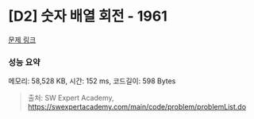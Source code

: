 # [D2] 숫자 배열 회전 - 1961 

[문제 링크](https://swexpertacademy.com/main/code/problem/problemDetail.do?contestProbId=AV5Pq-OKAVYDFAUq) 

### 성능 요약

메모리: 58,528 KB, 시간: 152 ms, 코드길이: 598 Bytes



> 출처: SW Expert Academy, https://swexpertacademy.com/main/code/problem/problemList.do